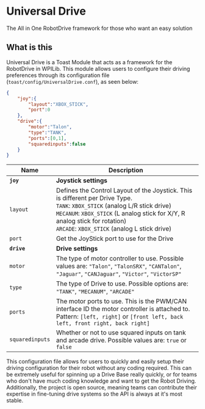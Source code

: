# Universal Drive
The All in One RobotDrive framework for those who want an easy solution

## What is this
Universal Drive is a Toast Module that acts as a framework for the RobotDrive in WPILib. This module allows users to configure their driving preferences through its configuration file (`toast/config/UniversalDrive.conf`), as seen below:
```json
{
	"joy":{
		"layout":"XBOX_STICK",
		"port":0
	},
	"drive":{
		"motor":"Talon",
		"type":"TANK",
		"ports":[0,1],
		"squaredinputs":false
	}
}
```

Name | Description
--- | --- 
**`joy`** | **Joystick settings**
`layout` | Defines the Control Layout of the Joystick. This is different per Drive Type. <br> `TANK`: `XBOX_STICK` (analog L/R stick drive) <br> `MECANUM`: `XBOX_STICK` (L analog stick for X/Y, R analog stick for rotation) <br> `ARCADE`: `XBOX_STICK` (analog L stick drive)
`port` | Get the JoyStick port to use for the Drive
**`drive`** | **Drive settings**
`motor` | The type of motor controller to use. Possible values are: `"Talon"`, `"TalonSRX"`, `"CANTalon"`, `"Jaguar"`, `"CANJaguar"`, `"Victor"`, `"VictorSP"`
`type` | The type of Drive to use. Possible options are: `"TANK"`, `"MECANUM"`, `"ARCADE"`
`ports` | The motor ports to use. This is the PWM/CAN interface ID the motor controller is attached to. <br> Pattern: `[left, right]` or `[front left, back left, front right, back right]`
`squaredinputs` | Whether or not to use squared inputs on tank and arcade drive. Possible values are: `true` or `false`



This configuration file allows for users to quickly and easily setup their driving configuration for their robot without any coding required. This can be extremely useful for spinning up a Drive Base really quickly, or for teams who don't have much coding knowledge and want to get the Robot Driving. Additionally, the project is open source, meaning teams can contribute their expertise in fine-tuning drive systems so the API is always at it's most stable.
